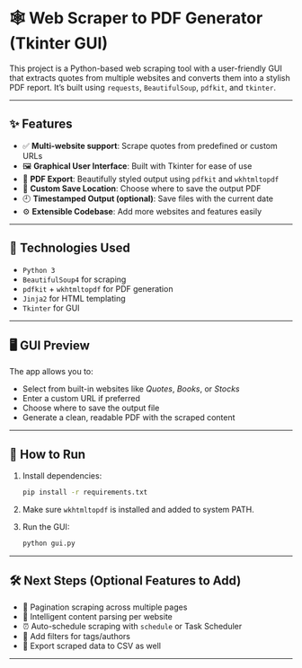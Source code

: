# 🕸️ Web Scraper to PDF Generator (Tkinter GUI)

This project is a Python-based web scraping tool with a user-friendly GUI that extracts quotes from multiple websites and converts them into a stylish PDF report. It’s built using `requests`, `BeautifulSoup`, `pdfkit`, and `tkinter`.

---

## ✨ Features

- ✅ **Multi-website support**: Scrape quotes from predefined or custom URLs
- 🖼️ **Graphical User Interface**: Built with Tkinter for ease of use
- 📄 **PDF Export**: Beautifully styled output using `pdfkit` and `wkhtmltopdf`
- 📁 **Custom Save Location**: Choose where to save the output PDF
- 🕘 **Timestamped Output (optional)**: Save files with the current date
- ⚙️ **Extensible Codebase**: Add more websites and features easily

---

## 🔧 Technologies Used

- `Python 3`
- `BeautifulSoup4` for scraping
- `pdfkit` + `wkhtmltopdf` for PDF generation
- `Jinja2` for HTML templating
- `Tkinter` for GUI

---

## 🖥️ GUI Preview

The app allows you to:
- Select from built-in websites like *Quotes*, *Books*, or *Stocks*
- Enter a custom URL if preferred
- Choose where to save the output file
- Generate a clean, readable PDF with the scraped content

---

## 🚀 How to Run

1. Install dependencies:
    ```bash
    pip install -r requirements.txt
    ```

2. Make sure `wkhtmltopdf` is installed and added to system PATH.

3. Run the GUI:
    ```bash
    python gui.py
    ```

---

## 🛠 Next Steps (Optional Features to Add)

- 🔁 Pagination scraping across multiple pages
- 🧠 Intelligent content parsing per website
- ⏰ Auto-schedule scraping with `schedule` or Task Scheduler
- 🧩 Add filters for tags/authors
- 💾 Export scraped data to CSV as well

---